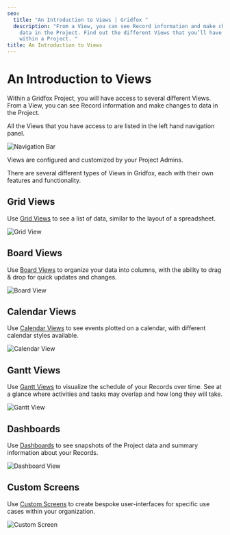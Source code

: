 ```yaml
---
seo:
  title: "An Introduction to Views | Gridfox "
  description: "From a View, you can see Record information and make changes to
    data in the Project. Find out the different Views that you’ll have access to
    within a Project. "
title: An Introduction to Views
---
```

# An Introduction to Views

Within a Gridfox Project, you will have access to several different Views. From a View, you can see Record information and make changes to data in the Project.

All the Views that you have access to are listed in the left hand navigation panel.

![Navigation Bar](/assets/images/navigation-bar-view-list_rs.jpg "Navigation Bar")

Views are configured and customized by your Project Admins.

There are several different types of Views in Gridfox, each with their own features and functionality.

## Grid Views

Use [Grid Views](/gridfox-project/grid-views) to see a list of data, similar to the layout of a spreadsheet.

![Grid View](/assets/images/grid-view-basic_rs.png "Grid View")

## Board Views

Use [Board Views](/gridfox-project/boards) to organize your data into columns, with the ability to drag & drop for quick updates and changes.

![Board View](/assets/images/board-view.png "Board View")

## Calendar Views

Use [Calendar Views](/gridfox-project/calendars) to see events plotted on a calendar, with different calendar styles available.

![Calendar View](/assets/images/calendar-view_rs.png "Calendar View")

## Gantt Views

Use [Gantt Views](/gridfox-project/gantt-screens) to visualize the schedule of your Records over time. See at a glance where activities and tasks may overlap and how long they will take.

![Gantt View](/assets/images/gantt-view_rs.png "Gantt View")

## Dashboards

Use [Dashboards](/gridfox-project/dashboards) to see snapshots of the Project data and summary information about your Records.

![Dashboard View](/assets/images/dashboard-view_rs.png "Dashboard View")

## Custom Screens

Use [Custom Screens](/gridfox-project/custom-screens) to create bespoke user-interfaces for specific use cases within your organization.

![Custom Screen](/assets/images/mha-case-study-screen.png "Custom Screen")
